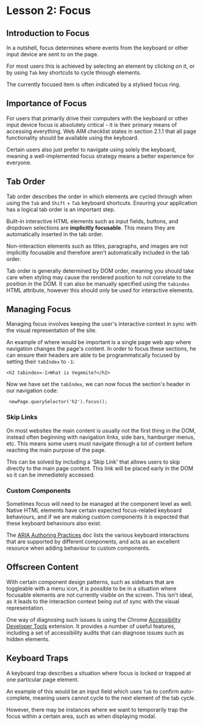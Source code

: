 # Lesson 2: Focus

## Introduction to Focus
In a nutshell, focus determines where events from the keyboard or other input device are sent to on the page.

For most users this is achieved by selecting an element by clicking on it, or by using `Tab` key shortcuts  to cycle through elements.

The currently focused item is often indicated by a stylised focus ring.

## Importance of Focus
For users that primarily drive their computers with the keyboard or other input device focus is absolutely critical - it is their primary means of accessing everything. Web AIM checklist states in section 2.1.1 that all page functionality should be available using the keyboard.

Certain users also just prefer to navigate using solely the keyboard, meaning a well-implemented focus strategy means a better experience for everyone.

## Tab Order
Tab order describes the order in which elements are cycled through when using the `Tab` and `Shift` + `Tab` keyboard shortcuts. Ensuring your application has a logical tab order is an important step.

Built-in interactive HTML elements such as input fields, buttons, and dropdown selections are **implicitly focusable**. This means they are automatically inserted in the tab order.

Non-interaction elements such as titles, paragraphs, and images are not implicitly focusable and therefore aren't automatically included in the tab order.

Tab order is generally determined by DOM order, meaning you should take care when styling may cause the rendered position to not correlate to the position in the DOM. It can also be manually specified using the `tabindex` HTML attribute, however this should only be used for interactive elements.

## Managing Focus
Managing focus involves keeping the user's interactive context in sync with the visual representation of the site.

An example of where would be important is a single page web app where navigation changes the page's content. In order to focus these sections, he can ensure their headers are able to be programmatically focused by setting their `tabIndex` to `-1`:

```
<h2 tabindex=-1>What is Vegemite?</h2>
```

Now we have set the `tabIndex`, we can now focus the section's header in our navigation code:

```
 newPage.querySelector('h2').focus();
```

### Skip Links
On most websites the main content is usually not the first thing in the DOM, instead often beginning with navigation links, side bars, hamburger menus, etc. This means some users must navigate through a lot of content before reaching the main purpose of the page.

This can be solved by including a 'Skip Link' that allows users to skip directly to the main page content. This link will be placed early in the DOM so it can be immediately accessed.

### Custom Components
Sometimes focus will need to be managed at the component level as well. Native HTML elements have certain expected focus-related keyboard behaviours, and if we are making custom components it is expected that these keyboard behaviours also exist.

The [ARIA Authoring Practices](https://www.w3.org/TR/wai-aria-practices/) doc lists the various keyboard interactions that are supported by different components, and acts as an excellent resource when adding behaviour to custom components.

## Offscreen Content
With certain component design patterns, such as sidebars that are toggleable with a menu icon, it is possible to be in a situation where focusable elements are not currently visible on the screen. This isn't ideal, as it leads to the interaction context being out of sync with the visual representation.

One way of diagnosing such issues is using the Chrome [Accessibility Developer Tools](https://chrome.google.com/webstore/detail/accessibility-developer-t/fpkknkljclfencbdbgkenhalefipecmb?hl=en) extension. It provides a number of useful features, including a set of accessibility audits that can diagnose issues such as hidden elements.

## Keyboard Traps
A keyboard trap describes a situation where focus is locked or trapped at one particular page element.

An example of this would be an input field which uses `Tab` to confirm auto-complete, meaning users cannot cycle to the next element of the tab cycle.

However, there may be instances where we want to temporarily trap the focus within a certain area, such as when displaying modal. 
